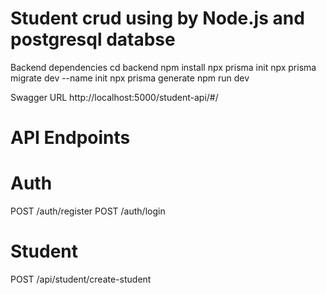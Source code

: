 # Student crud using by Node.js and postgresql databse


Backend dependencies
cd backend 
npm install 
npx prisma init
npx prisma migrate dev --name init
npx prisma generate
npm run dev

Swagger URL
http://localhost:5000/student-api/#/

# API Endpoints

# Auth
POST /auth/register 
POST /auth/login 

# Student
POST /api/student/create-student
